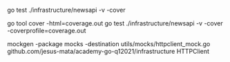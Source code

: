 go test ./infrastructure/newsapi -v -cover   

go tool cover -html=coverage.out
go test ./infrastructure/newsapi -v -cover -coverprofile=coverage.out

mockgen -package mocks -destination utils/mocks/httpclient_mock.go github.com/jesus-mata/academy-go-q12021/infrastructure HTTPClient